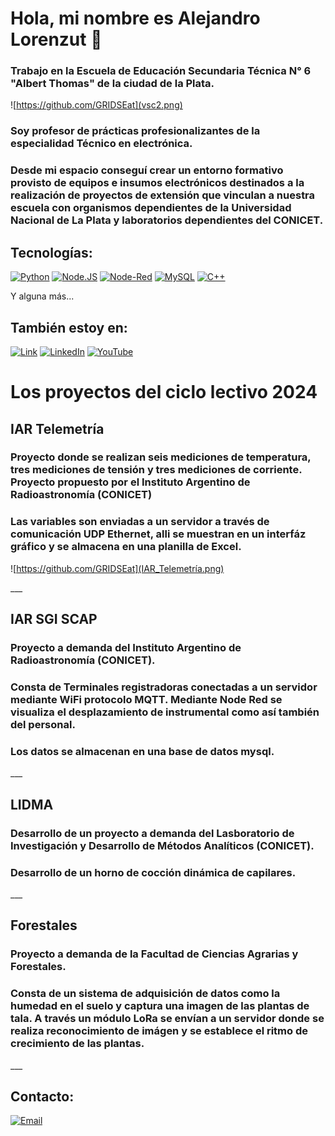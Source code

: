 #  Hola, mi nombre es Alejandro Lorenzut 👋
### Trabajo en la Escuela de Educación Secundaria Técnica N° 6 "Albert Thomas" de la ciudad de la Plata.

![https://github.com/GRIDSEat](vsc2.png)

### Soy profesor de prácticas profesionalizantes de la especialidad Técnico en electrónica.
### Desde mi espacio conseguí crear un entorno formativo provisto de equipos e insumos electrónicos destinados a la realización de proyectos de extensión que vinculan a nuestra escuela con organismos dependientes de la Universidad Nacional de La Plata y laboratorios dependientes del CONICET.

## Tecnologías:
[![Python](https://img.shields.io/badge/Python-yellow?style=for-the-badge&logo=python&logoColor=white&labelColor=101010)]()
[![Node.JS](https://img.shields.io/badge/Node.JS-339933?style=for-the-badge&logo=node.js&logoColor=white&labelColor=101010)]()
[![Node-Red](https://img.shields.io/badge/NodeRed-pink?style=for-the-badge&logo=nodeRed&logoColor=white&labelColor=110010)]()
[![MySQL](https://img.shields.io/badge/MySQL-4479A1?style=for-the-badge&logo=mysql&logoColor=white&labelColor=101010)]()
[![C++](https://img.shields.io/badge/C++-orange?style=for-the-badge&logo=C&logoColor=white&labelColor=101010)]()

Y alguna más...
## También estoy en:
[![Link](https://img.shields.io/badge/Link-Albert_Thomas.com-39E09B?style=for-the-badge&logo=Linktree&logoColor=white&labelColor=101010)](https://eest6albertthomas.com/gridse/)
[![LinkedIn](https://img.shields.io/badge/LinkedIn-Alejandro_Lorenzut-0077B5?style=for-the-badge&logo=linkedin&logoColor=white&labelColor=101010)](https://www.linkedin.com/in/alejandro-lorenzut-aa6792235/)
[![YouTube](https://img.shields.io/badge/YouTube-Alejandro_Lorenzut-red?style=for-the-badge&logo=YouTube&logoColor=white&labelColor=101011)](https://www.youtube.com/channel/UCNZZi0WVVZqcLtZGl-sIWFw)

# Los proyectos del ciclo lectivo 2024

## IAR Telemetría

### Proyecto donde se realizan seis mediciones de temperatura, tres mediciones de tensión y tres mediciones de corriente. Proyecto propuesto por el Instituto Argentino de Radioastronomía (CONICET)
### Las variables son enviadas a un servidor a través de comunicación UDP Ethernet, alli se muestran en un interfáz gráfico y se almacena en una planilla de Excel.
![https://github.com/GRIDSEat](IAR_Telemetría.png)
<p>
___
</p>

## IAR SGI SCAP
### Proyecto a demanda del Instituto Argentino de Radioastronomía (CONICET).
### Consta de Terminales registradoras conectadas a un servidor mediante WiFi protocolo MQTT. Mediante Node Red se visualiza el desplazamiento de instrumental como así también del personal. 
### Los datos se almacenan en una base de datos mysql.
<p>
___
</p>


## LIDMA
### Desarrollo de un proyecto a demanda del Lasboratorio de Investigación y Desarrollo de Métodos Analíticos  (CONICET).
### Desarrollo de un horno de cocción dinámica de capilares.
<p>
___
</p>


## Forestales
### Proyecto a demanda de la Facultad de Ciencias Agrarias y Forestales. 
### Consta de un sistema de adquisición de datos como la humedad en el suelo y captura una imagen de las plantas de tala. A través un módulo LoRa se envían a un servidor donde se realiza reconocimiento de imágen y se establece el ritmo de crecimiento de las plantas.
<p>
___
</p>

## Contacto:

[![Email](https://img.shields.io/badge/alelorenzut@hotmail.com-email_personal_-D14836?style=for-the-badge&logo=gmail&logoColor=white&labelColor=101010)](mailto:alelorenzut@hotmail.com)

